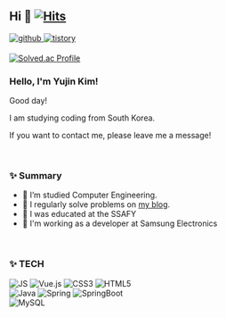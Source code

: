 
## Hi 👋  [![Hits](https://hits.seeyoufarm.com/api/count/incr/badge.svg?url=https%3A%2F%2Fgithub.com%2Fuuuuujin63&count_bg=%23F78BC8&title_bg=%23555555&icon=&icon_color=%23F59E9E&title=hits&edge_flat=false)](https://hits.seeyoufarm.com)
  

<a href="https://github.com/uuuuujin63" target="_blank">
<img src=https://img.shields.io/badge/github-%2324292e.svg?&style=for-the-badge&logo=github&logoColor=white alt=github style="margin-bottom: 5px;" />
</a>
<a href="https://jainn.tistory.com/" target="_blank">
<img src=https://img.shields.io/badge/blog-bloglovin%20.svg?style=for-the-badge&logo=Bloglovin&logoColor=white&color=000000 alt=tistory style="margin-bottom: 5px;"/>
</a>
  

[![Solved.ac Profile](http://mazassumnida.wtf/api/v2/generate_badge?boj=yjkim0122)](https://solved.ac/yjkim0122/)

### Hello, I'm Yujin Kim!

Good day!

I am studying coding from South Korea.

If you want to contact me, please leave me a message!
 
<br/>




### ✨ Summary

- 🔭 I’m studied Computer Engineering. 
- 📝 I regularly solve problems on [my blog](https://jainn.tistory.com).  
- 🌱 I was educated at the SSAFY
- 💬 I'm working as a developer at Samsung Electronics

<br/>  

### ✨ TECH

![JS](https://img.shields.io/badge/JavaScript-F7DF1E?style=flat-square&logo=JavaScript&logoColor=black)
![Vue.js](https://img.shields.io/badge/Vue.js-4FC08D?style=flat-square&logo=Vue.js&logoColor=black)
![CSS3](https://img.shields.io/badge/CSS3-1572B6?style=flat-square&logo=CSS3&logoColor=black)
![HTML5](https://img.shields.io/badge/HTML5-E34F26?style=flat-square&logo=HTML5&logoColor=black)
<br>
![Java](https://img.shields.io/badge/Java-007396?style=flat-square&logo=Java&logoColor=black)
![Spring](https://img.shields.io/badge/Spring-6DB33F?style=flat-square&logo=Spring&logoColor=black)
![SpringBoot](https://img.shields.io/badge/SpringBoot-6DB33F?style=flat-square&logo=SpringBoot&logoColor=black)
<br>
![MySQL](https://img.shields.io/badge/MySQL-4479A1?style=flat-square&logo=MySQL&logoColor=black)
<!--
**uuuuujin63/uuuuujin63** is a ✨ _special_ ✨ repository because its `README.md` (this file) appears on your GitHub profile.

Here are some ideas to get you started:

- 🔭 I’m currently working on ...
- 🌱 I’m currently learning ...
- 👯 I’m looking to collaborate on ...
- 🤔 I’m looking for help with ...
- 💬 Ask me about ...
- 📫 How to reach me: ...
- 😄 Pronouns: ...
- ⚡ Fun fact: ...
-->
